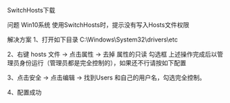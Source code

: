 SwitchHosts下载

问题
Win10系统 使用SwitchHosts时，提示没有写入Hosts文件权限

解决方案
1、打开如下目录
C:\Windows\System32\drivers\etc

2、右键 hosts 文件 -> 点击属性 -> 去掉 属性的只读 勾选框
 上述操作完成后以管理员身份运行（管理员都是完全控制的），如果还不行请按如下配置

3、点击安全 -> 点击编辑 -> 找到Users 和自己的用户名，勾选完全控制。

4、配置成功